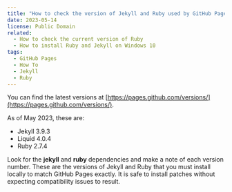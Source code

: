 ```yaml
---
title: "How to check the version of Jekyll and Ruby used by GitHub Pages"
date: 2023-05-14
license: Public Domain
related:
  - How to check the current version of Ruby
  - How to install Ruby and Jekyll on Windows 10
tags:
  - GitHub Pages
  - How To
  - Jekyll
  - Ruby
---
```

You can find the latest versions at [https://pages.github.com/versions/](https://pages.github.com/versions/).

As of May 2023, these are:

* Jekyll 3.9.3
* Liquid 4.0.4
* Ruby 2.7.4

Look for the **jekyll** and **ruby** dependencies and make a note of each version number. These are the versions of Jekyll and Ruby that you must install locally to match GitHub Pages exactly. It is safe to install patches without expecting compatibility issues to result.